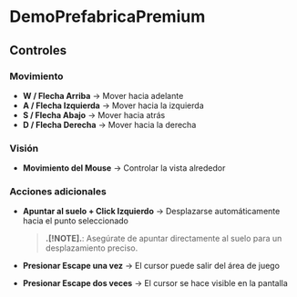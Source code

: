 # DemoPrefabricaPremium

## Controles

### Movimiento
- **W / Flecha Arriba** → Mover hacia adelante
- **A / Flecha Izquierda** → Mover hacia la izquierda
- **S / Flecha Abajo** → Mover hacia atrás
- **D / Flecha Derecha** → Mover hacia la derecha

### Visión
- **Movimiento del Mouse** → Controlar la vista alrededor

### Acciones adicionales
- **Apuntar al suelo + Click Izquierdo** → Desplazarse automáticamente hacia el punto seleccionado  
  > **.[!NOTE].**:
  > Asegúrate de apuntar directamente al suelo para un desplazamiento preciso.
  
- **Presionar Escape una vez** → El cursor puede salir del área de juego  

- **Presionar Escape dos veces** → El cursor se hace visible en la pantalla  
